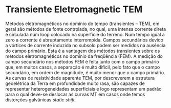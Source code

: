 # Transiente Eletromagnetic TEM

Métodos eletromagnéticos no domínio do tempo (transientes – TEM), em geral são métodos de fonte controlada, no qual, uma intensa corrente direta é circulada num loop colocado na superfície do terreno. Num tempo igual a zero a corrente é abruptamente interrompida. Campos secundários devido a vórtices de corrente induzida no subsolo podem ser medidos na ausência do campo primário. Esta é a vantagem dos métodos transientes sobre os métodos eletromagnéticos no domínio da freqüência (FEM). A medição do campo secundário nos métodos FEM é feita junto com o campo primário que, em muitos casos, a separação é muito difícil, pelo fato que o campo secundário, em ordem de magnitude, é muito menor que o campo primário. 
As curvas de resistividade aparente TEM, por descreverem a estrutura geoelétrica da Terra em profundidade muito rasa, são capazes de representar heterogeneidades superficiais e logo representam um padrão para o qual deve-se deslocar as curvas MT em casos onde temos distorções galvânicas *static shift.*
